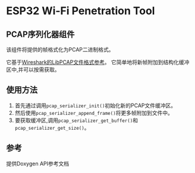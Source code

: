 # ESP32 Wi-Fi Penetration Tool
## PCAP序列化器组件

该组件将提供的帧格式化为PCAP二进制格式。

它基于[Wireshark的LibPCAP文件格式参考](https://gitlab.com/wireshark/wireshark/-/wikis/Development/LibpcapFileFormat)。
它简单地将新帧附加到结构化缓冲区中,并可以按需获取。

## 使用方法
1. 首先通过调用`pcap_serializer_init()`初始化新的PCAP文件缓冲区。
1. 然后使用`pcap_serializer_append_frame()`将更多帧附加到文件中。
1. 要获取缓冲区,调用`pcap_serializer_get_buffer()`和`pcap_serializer_get_size()`。

## 参考
提供Doxygen API参考文档